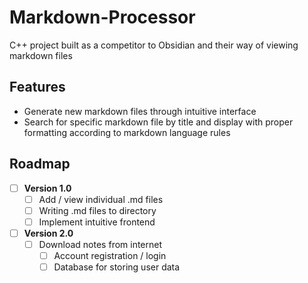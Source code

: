 # Markdown-Processor

C++ project built as a competitor to Obsidian and their way of viewing markdown files

## Features

- Generate new markdown files through intuitive interface
- Search for specific markdown file by title and display with proper formatting according to markdown language rules

## Roadmap

- [ ] **Version 1.0**
  - [ ] Add / view individual .md files
  - [ ] Writing .md files to directory
  - [ ] Implement intuitive frontend
- [ ] **Version 2.0**
  - [ ] Download notes from internet
    - [ ] Account registration / login
    - [ ] Database for storing user data
